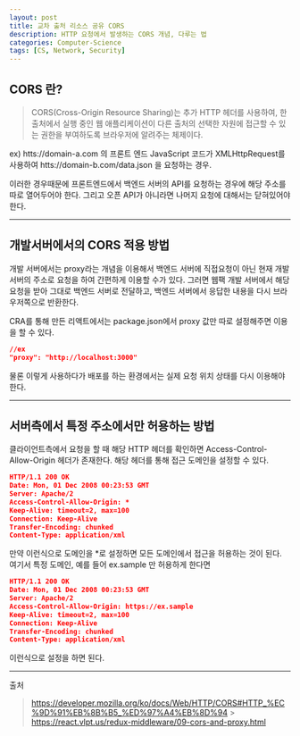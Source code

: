 ```yaml
---
layout: post
title: 교차 출처 리소스 공유 CORS
description: HTTP 요청에서 발생하는 CORS 개념, 다루는 법
categories: Computer-Science
tags: [CS, Network, Security]
---
```


## CORS 란?

> CORS(Cross-Origin Resource Sharing)는 추가 HTTP 헤더를 사용하여, 한 출처에서 실행 중인 웹 애플리케이션이 다른 출처의 선택한 자원에 접근할 수 있는 권한을 부여하도록 브라우저에 알려주는 체제이다.

ex) htts://domain-a.com 의 프론트 엔드 JavaScript 코드가 XMLHttpRequest를 사용하여 htts://domain-b.com/data.json 을 요청하는 경우.

이러한 경우때문에 프론트엔드에서 백엔드 서버의 API를 요청하는 경우에 해당 주소를 따로 열어두어야 한다. 그리고 오픈 API가 아니라면 나머지 요청에 대해서는 닫혀있어야 한다.

---

## 개발서버에서의 CORS 적용 방법

개발 서버에서는 proxy라는 개념을 이용해서 백엔드 서버에 직접요청이 아닌 현재 개발서버의 주소로 요청을 하여 간편하게 이용할 수가 있다. 그러면 웹팩 개발 서버에서 해당 요청을 받아 그대로 백엔드 서버로 전달하고, 백엔드 서버에서 응답한 내용을 다시 브라우저쪽으로 반환한다.

CRA를 통해 만든 리액트에서는 package.json에서 proxy 값만 따로 설정해주면 이용을 할 수 있다.

```json
//ex
"proxy": "http://localhost:3000"
```

물론 이렇게 사용하다가 배포를 하는 환경에서는 실제 요청 위치 상태를 다시 이용해야한다.

---

## 서버측에서 특정 주소에서만 허용하는 방법

클라이언트측에서 요청을 할 때 해당 HTTP 헤더를 확인하면 Access-Control-Allow-Origin 헤더가 존재한다. 해당 헤더를 통해 접근 도메인을 설정할 수 있다.

```json
HTTP/1.1 200 OK
Date: Mon, 01 Dec 2008 00:23:53 GMT
Server: Apache/2
Access-Control-Allow-Origin: *
Keep-Alive: timeout=2, max=100
Connection: Keep-Alive
Transfer-Encoding: chunked
Content-Type: application/xml
```

만약 이런식으로 도메인을 \*로 설정하면 모든 도메인에서 접근을 허용하는 것이 된다. 여기서 특정 도메인, 예를 들어 ex.sample 만 허용하게 한다면

```json
HTTP/1.1 200 OK
Date: Mon, 01 Dec 2008 00:23:53 GMT
Server: Apache/2
Access-Control-Allow-Origin: https://ex.sample
Keep-Alive: timeout=2, max=100
Connection: Keep-Alive
Transfer-Encoding: chunked
Content-Type: application/xml
```

이런식으로 설정을 하면 된다.

---

출처

> <https://developer.mozilla.org/ko/docs/Web/HTTP/CORS#HTTP_%EC%9D%91%EB%8B%B5_%ED%97%A4%EB%8D%94> > <https://react.vlpt.us/redux-middleware/09-cors-and-proxy.html>
